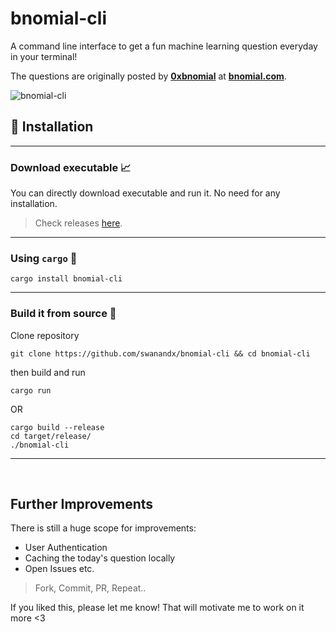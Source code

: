 # bnomial-cli

A command line interface to get a fun machine learning question everyday in your terminal!

The questions are originally posted by [**0xbnomial**](https://twitter.com/0xbnomial) at [**bnomial.com**](https://today.bnomial.com/).

![bnomial-cli](https://user-images.githubusercontent.com/73115739/187030696-74c76a79-5835-4c92-b81a-42fb2420b9ab.gif)


## 🔭 Installation
---
### Download executable 📈

 You can directly download executable and run it. No need for any installation.
 > Check releases [here](https://github.com/swanandx/bnomial-cli/releases/).

---
### Using `cargo` 🦀
```shell
cargo install bnomial-cli
```

---
### Build it from source 🎯

Clone repository
```shell
git clone https://github.com/swanandx/bnomial-cli && cd bnomial-cli
```

then build and run

```shell
cargo run
```

OR

```shell
cargo build --release
cd target/release/
./bnomial-cli
```

---
<br />

## Further Improvements

There is still a huge scope for improvements:
- User Authentication
- Caching the today's question locally
- Open Issues etc.

> Fork, Commit, PR, Repeat..

If you liked this, please let me know! That will motivate me to work on it more <3
